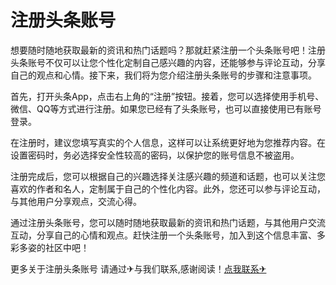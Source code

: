 # 注册头条账号

想要随时随地获取最新的资讯和热门话题吗？那就赶紧注册一个头条账号吧！注册头条账号不仅可以让您个性化定制自己感兴趣的内容，还能够参与评论互动，分享自己的观点和心情。接下来，我们将为您介绍注册头条账号的步骤和注意事项。

首先，打开头条App，点击右上角的“注册”按钮。接着，您可以选择使用手机号、微信、QQ等方式进行注册。如果您已经有了头条账号，也可以直接使用已有账号登录。

在注册时，建议您填写真实的个人信息，这样可以让系统更好地为您推荐内容。在设置密码时，务必选择安全性较高的密码，以保护您的账号信息不被盗用。

注册完成后，您可以根据自己的兴趣选择关注感兴趣的频道和话题，也可以关注您喜欢的作者和名人，定制属于自己的个性化内容。此外，您还可以参与评论互动，与其他用户分享观点，交流心得。

通过注册头条账号，您可以随时随地获取最新的资讯和热门话题，与其他用户交流互动，分享自己的心情和观点。赶快注册一个头条账号，加入到这个信息丰富、多彩多姿的社区中吧！

更多关于注册头条账号 请通过✈与我们联系,感谢阅读！[点我联系✈](https://mail.k02.cc)